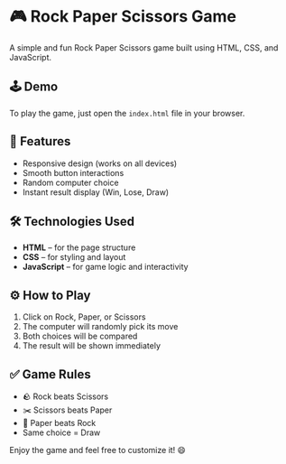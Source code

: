 # 🎮 Rock Paper Scissors Game

A simple and fun Rock Paper Scissors game built using HTML, CSS, and JavaScript.

## 🕹️ Demo

To play the game, just open the `index.html` file in your browser.

## 📌 Features

- Responsive design (works on all devices)
- Smooth button interactions
- Random computer choice
- Instant result display (Win, Lose, Draw)

## 🛠️ Technologies Used

- **HTML** – for the page structure  
- **CSS** – for styling and layout  
- **JavaScript** – for game logic and interactivity

## ⚙️ How to Play

1. Click on Rock, Paper, or Scissors  
2. The computer will randomly pick its move  
3. Both choices will be compared  
4. The result will be shown immediately

## ✅ Game Rules

- 🪨 Rock beats Scissors  
- ✂️ Scissors beats Paper  
- 📄 Paper beats Rock  
- Same choice = Draw

Enjoy the game and feel free to customize it! 😄
